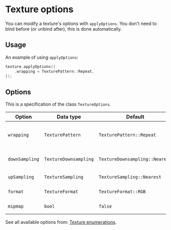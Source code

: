 # Texture options

You can modify a texture's options with ``applyOptions``. You don't need to bind before (or unbind after), this is done automatically.

## Usage
An example of using ``applyOptions``:
````c++
texture.applyOptions({
    .wrapping = TexturePattern::Repeat,    
});
````

## Options
This is a specification of the class ``TextureOptions``.

| Option | Data type | Default | Description                                      |
| --- | --- | --- |--------------------------------------------------|
| ``wrapping`` | ``TexturePattern`` | ``TexturePattern::Repeat`` | Behavior when texture coordinates exceed ``1.0`` |
| ``downSampling`` | ``TextureDownsampling`` | ``TextureDownsampling::Nearest`` | Texture down-sampling                            |
| ``upSampling`` | ``TextureSampling`` | ``TextureSampling::Nearest`` | Texture (up)sampling                             |
| ``format`` | ``TextureFormat`` | ``TextureFormat::RGB`` | Texture format                                   |
| ``mipmap`` | ``bool`` | ``false`` | Generate a mipmap                                |

See all available options from: [Texture enumerations](../lists/texture-enums.md).

